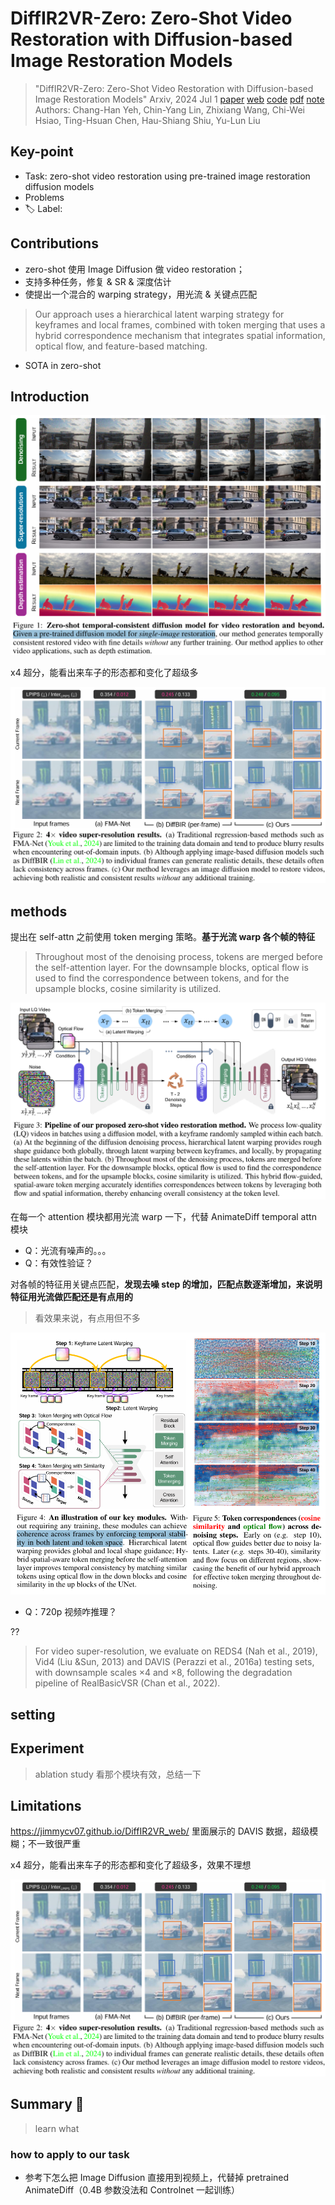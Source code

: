 # DiffIR2VR-Zero: Zero-Shot Video Restoration with Diffusion-based Image Restoration Models

> "DiffIR2VR-Zero: Zero-Shot Video Restoration with Diffusion-based Image Restoration Models" Arxiv, 2024 Jul 1
> [paper](http://arxiv.org/abs/2407.01519v3) [web](https://jimmycv07.github.io/DiffIR2VR_web/) [code](https://github.com/jimmycv07/DiffIR2VR-Zero) [pdf](./2024_07_Arxiv_DiffIR2VR-Zero--Zero-Shot-Video-Restoration-with-Diffusion-based-Image-Restoration-Models.pdf) [note](./2024_07_Arxiv_DiffIR2VR-Zero--Zero-Shot-Video-Restoration-with-Diffusion-based-Image-Restoration-Models_Note.md)
> Authors: Chang-Han Yeh, Chin-Yang Lin, Zhixiang Wang, Chi-Wei Hsiao, Ting-Hsuan Chen, Hau-Shiang Shiu, Yu-Lun Liu

## Key-point

- Task: zero-shot video restoration using pre-trained image restoration diffusion models
- Problems
- :label: Label:

## Contributions

- zero-shot 使用 Image Diffusion 做 video restoration；
- 支持多种任务，修复 & SR & 深度估计
- 使提出一个混合的 warping strategy，用光流 & 关键点匹配

> Our approach uses a hierarchical latent warping strategy for keyframes and local frames, combined with token merging that uses a hybrid correspondence mechanism that integrates spatial information, optical flow, and feature-based matching.

- SOTA in zero-shot



## Introduction

![fig1](docs/2024_07_Arxiv_DiffIR2VR-Zero--Zero-Shot-Video-Restoration-with-Diffusion-based-Image-Restoration-Models_Note/fig1.png)



x4 超分，能看出来车子的形态都和变化了超级多

![fig2](docs/2024_07_Arxiv_DiffIR2VR-Zero--Zero-Shot-Video-Restoration-with-Diffusion-based-Image-Restoration-Models_Note/fig2.png)



## methods

提出在 self-attn 之前使用 token merging 策略。**基于光流 warp 各个帧的特征**

> Throughout most of the denoising process, tokens are merged before the self-attention layer. For the downsample blocks, optical flow is used to find the correspondence between tokens, and for the upsample blocks, cosine similarity is utilized.

![fig3](docs/2024_07_Arxiv_DiffIR2VR-Zero--Zero-Shot-Video-Restoration-with-Diffusion-based-Image-Restoration-Models_Note/fig3.png)



在每一个 attention 模块都用光流 warp 一下，代替 AnimateDiff temporal attn 模块

- Q：光流有噪声的。。。
- Q：有效性验证？

对各帧的特征用关键点匹配，**发现去噪 step 的增加，匹配点数逐渐增加，来说明特征用光流做匹配还是有点用的**

> 看效果来说，有点用但不多

![fig4-5](docs/2024_07_Arxiv_DiffIR2VR-Zero--Zero-Shot-Video-Restoration-with-Diffusion-based-Image-Restoration-Models_Note/fig4-5.png)



- Q：720p 视频咋推理？

??

> For video super-resolution, we evaluate on REDS4 (Nah et al., 2019), Vid4 (Liu &Sun, 2013) and DAVIS (Perazzi et al., 2016a) testing sets, with downsample scales ×4 and ×8, following the degradation pipeline of RealBasicVSR (Chan et al., 2022). 



## setting

## Experiment

> ablation study 看那个模块有效，总结一下





## Limitations

https://jimmycv07.github.io/DiffIR2VR_web/ 里面展示的 DAVIS 数据，超级模糊；不一致很严重



x4 超分，能看出来车子的形态都和变化了超级多，效果不理想

![fig2](docs/2024_07_Arxiv_DiffIR2VR-Zero--Zero-Shot-Video-Restoration-with-Diffusion-based-Image-Restoration-Models_Note/fig2.png)

## Summary :star2:

> learn what

### how to apply to our task

- 参考下怎么把 Image Diffusion 直接用到视频上，代替掉 pretrained AnimateDiff（0.4B 参数没法和 Controlnet 一起训练）

